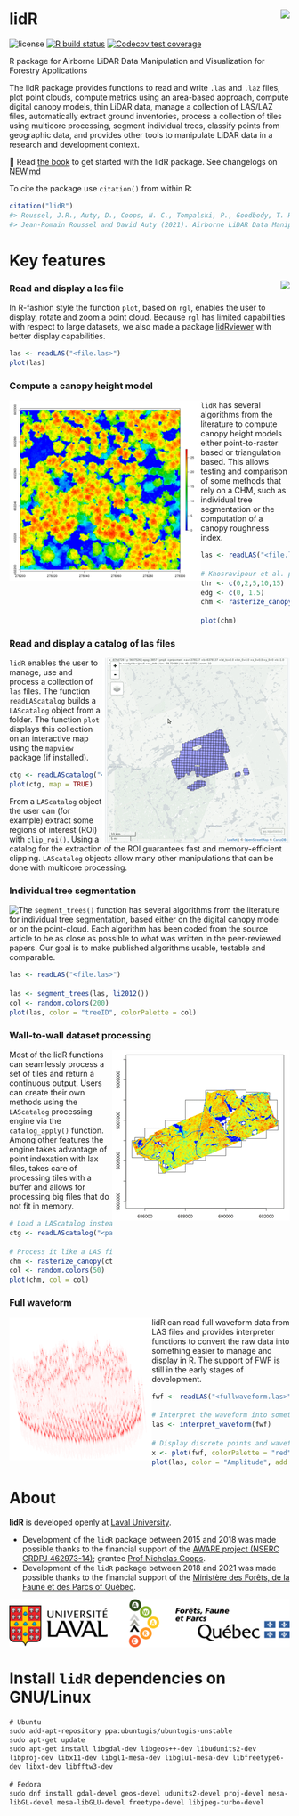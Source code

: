 
lidR <img src="https://raw.githubusercontent.com/r-lidar/lidR/master/man/figures/logo200x231.png" align="right"/>
======================================================================================================
![license](https://img.shields.io/badge/Licence-GPL--3-blue.svg) 
[![R build status](https://github.com/r-lidar/lidR/workflows/R-CMD-check/badge.svg)](https://github.com/r-lidar/lidR/actions)
[![Codecov test coverage](https://codecov.io/gh/r-lidar/lidR/branch/master/graph/badge.svg)](https://app.codecov.io/gh/r-lidar/lidR?branch=master)

R package for Airborne LiDAR Data Manipulation and Visualization for Forestry Applications

The lidR package provides functions to read and write `.las` and `.laz` files, plot point clouds, compute metrics using an area-based approach, compute digital canopy models, thin LiDAR data, manage a collection of LAS/LAZ files, automatically extract ground inventories, process a collection of tiles using multicore processing, segment individual trees, classify points from geographic data, and provides other tools to manipulate LiDAR data in a research and development context.

:book: Read [the book](https://r-lidar.github.io/lidRbook/index.html) to get started with the lidR package. See changelogs on [NEW.md](https://github.com/r-lidar/lidR/blob/master/NEWS.md)

To cite the package use `citation()` from within R:

```r
citation("lidR")
#> Roussel, J.R., Auty, D., Coops, N. C., Tompalski, P., Goodbody, T. R. H., Sánchez Meador, A., Bourdon, J.F., De Boissieu, F., Achim, A. (2020). lidR : An R package for analysis of Airborne Laser Scanning (ALS) data. Remote Sensing of Environment, 251 (August), 112061. <doi:10.1016/j.rse.2020.112061>.
#> Jean-Romain Roussel and David Auty (2021). Airborne LiDAR Data Manipulation and Visualization for Forestry Applications. R package version 3.1.0. https://cran.r-project.org/package=lidR
```     

# Key features

<img align="right" src="https://raw.githubusercontent.com/Jean-Romain/storage/master/README/point-cloud-rotating.gif">

### Read and display a las file

In R-fashion style the function `plot`, based on `rgl`, enables the user to display, rotate and zoom a point cloud. Because `rgl` has limited capabilities with respect to large datasets, we also made a package [lidRviewer](https://github.com/Jean-Romain/lidRviewer) with better display capabilities.

```r
las <- readLAS("<file.las>")
plot(las)
```

### Compute a canopy height model

<img align="left" src="https://raw.githubusercontent.com/Jean-Romain/storage/master/README/chm-Khosravipour.png">

`lidR` has several algorithms from the literature to compute canopy height models either point-to-raster based or triangulation based. This allows testing and comparison of some methods that rely on a CHM, such as individual tree segmentation or the computation of a canopy roughness index.

```r
las <- readLAS("<file.las>")

# Khosravipour et al. pitfree algorithm
thr <- c(0,2,5,10,15)
edg <- c(0, 1.5)
chm <- rasterize_canopy(las, 1, pitfree(thr, edg))

plot(chm)
```

### Read and display a catalog of las files

<img align="right" src="https://raw.githubusercontent.com/Jean-Romain/storage/master/README/catalog-plot_interactive.gif">

`lidR` enables the user to manage, use and process a collection of `las` files. The function `readLAScatalog` builds a `LAScatalog` object from a folder. The function `plot` displays this collection on an interactive map using the `mapview` package (if installed).

```r
ctg <- readLAScatalog("<folder/>")
plot(ctg, map = TRUE)
```

From a `LAScatalog` object the user can (for example) extract some regions of interest (ROI) with `clip_roi()`. Using a catalog for the extraction of the ROI guarantees fast and memory-efficient clipping. `LAScatalog` objects allow many other manipulations that can be done with multicore processing.

### Individual tree segmentation

<img align="left" src="https://raw.githubusercontent.com/Jean-Romain/storage/master/README/its-rotating-tree-segmented.gif" margin-right="5px">

The `segment_trees()` function has several algorithms from the literature for individual tree segmentation, based either on the digital canopy model or on the point-cloud. Each algorithm has been coded from the source article to be as close as possible to what was written in the peer-reviewed papers. Our goal is to make published algorithms usable, testable and comparable.

```r
las <- readLAS("<file.las>")

las <- segment_trees(las, li2012())
col <- random.colors(200)
plot(las, color = "treeID", colorPalette = col)
```

### Wall-to-wall dataset processing

<img align="right" src="https://raw.githubusercontent.com/Jean-Romain/storage/master/README/catalog-processing.gif">

Most of the lidR functions can seamlessly process a set of tiles and return a continuous output. Users can create their own methods using the `LAScatalog` processing engine via the `catalog_apply()` function. Among other features the engine takes advantage of point indexation with lax files, takes care of processing tiles with a buffer and allows for processing big files that do not fit in memory.

```r
# Load a LAScatalog instead of a LAS file
ctg <- readLAScatalog("<path/to/folder/>")

# Process it like a LAS file
chm <- rasterize_canopy(ctg, 2, p2r())
col <- random.colors(50)
plot(chm, col = col)
```

### Full waveform

<img align="left" src="https://raw.githubusercontent.com/Jean-Romain/storage/master/FWF/fwf.gif">

lidR can read full waveform data from LAS files and provides interpreter functions to convert the raw data into something easier to manage and display in R. The support of FWF is still in the early stages of development.

```r
fwf <- readLAS("<fullwaveform.las>")

# Interpret the waveform into something easier to manage
las <- interpret_waveform(fwf)

# Display discrete points and waveforms
x <- plot(fwf, colorPalette = "red", bg = "white")
plot(las, color = "Amplitude", add = x)
```

# About

**lidR** is developed openly at [Laval University](https://www.ulaval.ca/en).

* Development of the `lidR` package between 2015 and 2018 was made possible thanks to the financial support of the [AWARE project  (NSERC CRDPJ 462973-14)](https://awareproject.ca/); grantee [Prof Nicholas Coops](https://forestry.ubc.ca/faculty-profile/nicholas-coops/).
* Development of the `lidR` package between 2018 and 2021 was made possible thanks to the financial support of the [Ministère des Forêts, de la Faune et des Parcs of Québec](https://mffp.gouv.qc.ca/).

<img src="https://raw.githubusercontent.com/Jean-Romain/storage/master/README/logos.svg" width="600" align="center">

# Install `lidR` dependencies on GNU/Linux

```
# Ubuntu
sudo add-apt-repository ppa:ubuntugis/ubuntugis-unstable
sudo apt-get update
sudo apt-get install libgdal-dev libgeos++-dev libudunits2-dev libproj-dev libx11-dev libgl1-mesa-dev libglu1-mesa-dev libfreetype6-dev libxt-dev libfftw3-dev

# Fedora
sudo dnf install gdal-devel geos-devel udunits2-devel proj-devel mesa-libGL-devel mesa-libGLU-devel freetype-devel libjpeg-turbo-devel
```


  
